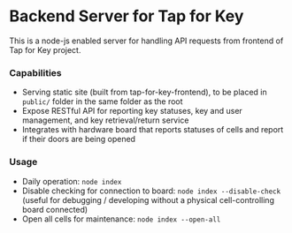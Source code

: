 # Backend Server for Tap for Key

This is a node-js enabled server for handling API requests from frontend of Tap for Key project.

### Capabilities
- Serving static site (built from tap-for-key-frontend), to be placed in `public/` folder in the same folder as the root
- Expose RESTful API for reporting key statuses, key and user management, and key retrieval/return service
- Integrates with hardware board that reports statuses of cells and report if their doors are being opened

### Usage
- Daily operation: `node index`
- Disable checking for connection to board: `node index --disable-check` (useful for debugging / developing without a physical cell-controlling board connected)
- Open all cells for maintenance: `node index --open-all`